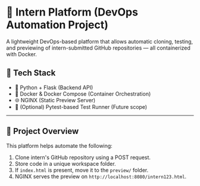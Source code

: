 # 🚀 Intern Platform (DevOps Automation Project)

A lightweight DevOps-based platform that allows automatic cloning, testing, and previewing of intern-submitted GitHub repositories — all containerized with Docker.


## 🧰 Tech Stack

- 🐍 Python + Flask (Backend API)
- 🐳 Docker & Docker Compose (Container Orchestration)
- 🌐 NGINX (Static Preview Server)
- 🧪 (Optional) Pytest-based Test Runner (Future scope)

---

## 🎯 Project Overview

This platform helps automate the following:

1. Clone intern's GitHub repository using a POST request.
2. Store code in a unique workspace folder.
3. If `index.html` is present, move it to the `preview/` folder.
4. NGINX serves the preview on `http://localhost:8080/intern123.html`.
